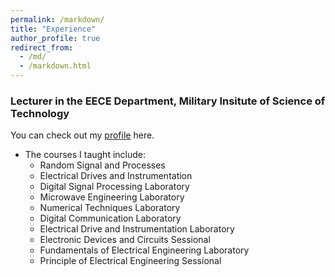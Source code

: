 ```yaml
---
permalink: /markdown/
title: "Experience"
author_profile: true
redirect_from: 
  - /md/
  - /markdown.html
---
```

### Lecturer in the EECE Department, Military Insitute of Science of Technology 
You can check out my [profile](https://mist.ac.bd/department/eece/facultyMembers/dibaloke_chanda-371) here.
- The courses I taught include:
  - Random Signal and Processes
  - Electrical Drives and Instrumentation
  - Digital Signal Processing Laboratory
  - Microwave Engineering Laboratory
  - Numerical Techniques Laboratory
  - Digital Communication Laboratory
  - Electrical Drive and Instrumentation Laboratory
  - Electronic Devices and Circuits Sessional
  - Fundamentals of Electrical Engineering Laboratory
  - Principle of Electrical Engineering Sessional 


